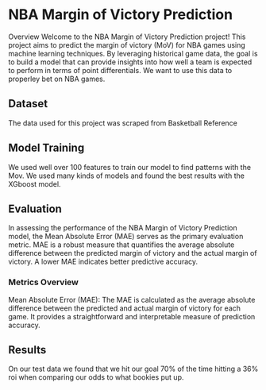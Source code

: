 # NBA Margin of Victory Prediction
Overview
Welcome to the NBA Margin of Victory Prediction project! This project aims to predict the margin of victory (MoV) for NBA games using machine learning techniques. By leveraging historical game data, the goal is to build a model that can provide insights into how well a team is expected to perform in terms of point differentials. We want to use this data to properley bet on NBA games. 

## Dataset
The data used for this project was scraped from Basketball Reference 

## Model Training
We used well over 100 features to train our model to find patterns with the Mov. We used many kinds of models and found the best results with the XGboost model. 

## Evaluation
In assessing the performance of the NBA Margin of Victory Prediction model, the Mean Absolute Error (MAE) serves as the primary evaluation metric. MAE is a robust measure that quantifies the average absolute difference between the predicted margin of victory and the actual margin of victory. A lower MAE indicates better predictive accuracy.

### Metrics Overview
Mean Absolute Error (MAE): The MAE is calculated as the average absolute difference between the predicted and actual margin of victory for each game. It provides a straightforward and interpretable measure of prediction accuracy.

## Results
On our test data we found that we hit our goal 70% of the time hitting a 36% roi when comparing our odds to what bookies put up.
